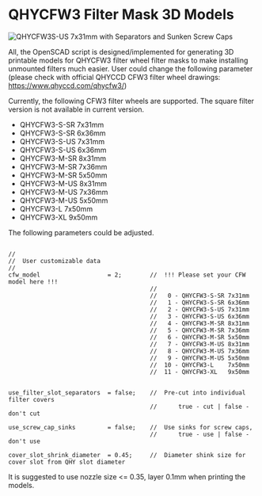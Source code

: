 # QHYCFW3 Filter Mask 3D Models


![QHYCFW3S-US 7x31mm with Separators and Sunken Screw Caps](![image](https://user-images.githubusercontent.com/24981822/134816844-0df083ad-7779-49d9-8e51-ca694955b816.png))

All, the OpenSCAD script is designed/implemented for generating 3D printable models for QHYCFW3 filter wheel filter masks to make installing unmounted filters much easier. User could change the following parameter (please check with official QHYCCD CFW3 filter wheel drawings: https://www.qhyccd.com/qhycfw3/)

Currently, the following CFW3 filter wheels are supported. The square filter version is not available in current version.

- QHYCFW3-S-SR 7x31mm
- QHYCFW3-S-SR 6x36mm
- QHYCFW3-S-US 7x31mm
- QHYCFW3-S-US 6x36mm
- QHYCFW3-M-SR 8x31mm
- QHYCFW3-M-SR 7x36mm
- QHYCFW3-M-SR 5x50mm
- QHYCFW3-M-US 8x31mm
- QHYCFW3-M-US 7x36mm
- QHYCFW3-M-US 5x50mm
- QHYCFW3-L    7x50mm
- QHYCFW3-XL   9x50mm

The following parameters could be adjusted.

```

//
//  User customizable data
//
cfw_model                   = 2;        //  !!! Please set your CFW model here !!!
                                        //
                                        //   0 - QHYCFW3-S-SR 7x31mm
                                        //   1 - QHYCFW3-S-SR 6x36mm
                                        //   2 - QHYCFW3-S-US 7x31mm
                                        //   3 - QHYCFW3-S-US 6x36mm
                                        //   4 - QHYCFW3-M-SR 8x31mm
                                        //   5 - QHYCFW3-M-SR 7x36mm
                                        //   6 - QHYCFW3-M-SR 5x50mm
                                        //   7 - QHYCFW3-M-US 8x31mm
                                        //   8 - QHYCFW3-M-US 7x36mm
                                        //   9 - QHYCFW3-M-US 5x50mm
                                        //  10 - QHYCFW3-L    7x50mm
                                        //  11 - QHYCFW3-XL   9x50mm


use_filter_slot_separators  = false;    //  Pre-cut into individual filter covers
                                        //      true - cut | false - don't cut

use_screw_cap_sinks         = false;    //  Use sinks for screw caps, 
                                        //      true - use | false - don't use
                                        
cover_slot_shrink_diameter  = 0.45;     //  Diameter shink size for cover slot from QHY slot diameter
```

It is suggested to use nozzle size <= 0.35, layer 0.1mm when printing the models.

